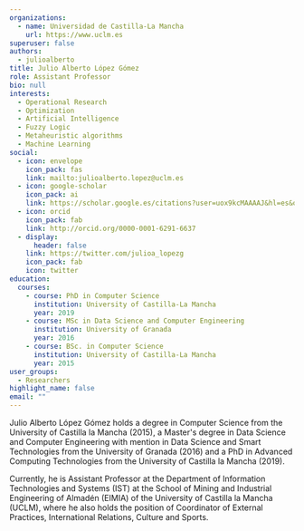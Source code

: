 ```yaml
---
organizations:
  - name: Universidad de Castilla-La Mancha
    url: https://www.uclm.es
superuser: false
authors:
  - julioalberto
title: Julio Alberto López Gómez
role: Assistant Professor
bio: null
interests:
  - Operational Research
  - Optimization
  - Artificial Intelligence
  - Fuzzy Logic
  - Metaheuristic algorithms
  - Machine Learning
social:
  - icon: envelope
    icon_pack: fas
    link: mailto:julioalberto.lopez@uclm.es
  - icon: google-scholar
    icon_pack: ai
    link: https://scholar.google.es/citations?user=uox9kcMAAAAJ&hl=es&oi=ao
  - icon: orcid
    icon_pack: fab
    link: http://orcid.org/0000-0001-6291-6637
  - display:
      header: false
    link: https://twitter.com/julioa_lopezg
    icon_pack: fab
    icon: twitter
education:
  courses:
    - course: PhD in Computer Science
      institution: University of Castilla-La Mancha
      year: 2019
    - course: MSc in Data Science and Computer Engineering
      institution: University of Granada
      year: 2016
    - course: BSc. in Computer Science
      institution: University of Castilla-La Mancha
      year: 2015
user_groups:
  - Researchers
highlight_name: false
email: ""
---
```

Julio Alberto López Gómez holds a degree in Computer Science from the University of Castilla la Mancha (2015), a Master's degree in Data Science and Computer Engineering with mention in Data Science and Smart Technologies from the University of Granada (2016) and a PhD in Advanced Computing Technologies from the University of Castilla la Mancha (2019).

Currently, he is Assistant Professor at the Department of Information Technologies and Systems (IST) at the School of Mining and Industrial Engineering of Almadén (EIMIA) of the University of Castilla la Mancha (UCLM), where he also holds the position of Coordinator of External Practices, International Relations, Culture and Sports.
